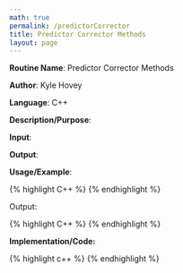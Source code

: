 ```yaml
---
math: true
permalink: /predictorCorrector
title: Predictor Corrector Methods
layout: page
---
```


**Routine Name**: Predictor Corrector Methods

**Author**: Kyle Hovey

**Language**: C++

**Description/Purpose**:

**Input**:

**Output**:

**Usage/Example**:

{% highlight C++ %}
{% endhighlight %}

Output:

{% highlight C++ %}
{% endhighlight %}

**Implementation/Code:**

{% highlight c++ %}
{% endhighlight %}
